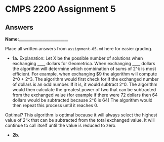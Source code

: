 # CMPS 2200 Assignment 5
## Answers

**Name:**_________________________


Place all written answers from `assignment-05.md` here for easier grading.





- **1a.**
Explanation:
  Let X be the possible number of solutions when exchanging ____ dollars for Geometrica. When exchanging ____ dollars the algorithm will determine which combination of sums of 2^k is most efficient. For example, when exchanging $9 the algorithm will compute 2^0 + 2^3. 
  The algorithm would first check for if the exchanged number of dollars is an odd number.
    If it is, it would subtract 2^0.
  The algorithm would then calculate the greatest power of two that can be subtracted from the exchanged value (for example if there were 72 dollars then 64 dollars would be subtracted because 2^6 is 64)
    The algorithm would then repeat this process until it reaches 0.

Optimal?
This algorithm is optimal because it will always select the highest value of 2^k that can be subtracted from the total exchanged value. It will continue to call itself until the value is reduced to zero.






- **2b.**



